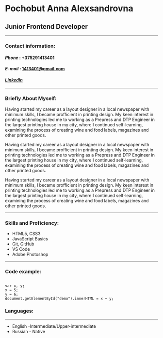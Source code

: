 # Pochobut Anna Alexsandrovna
## Junior Frontend Developer
---
### Contact information:

#### _Phone_ : +375291413401

#### _E-mail_ : 1413401@gmail.com

#### _[LinkedIn]()_
---
### Briefly About Myself:

Having started my career as a layout designer in a local newspaper with minimum skills, I became profficient in printing design.
My keen interest in printing technologies led me to working as a Prepress and DTP Engineer in the largest printing house in my city,
where I continued self-learning, examining the process of creating wine and food labels, magazines and other printed goods.

Having started my career as a layout designer in a local newspaper with minimum skills, I became profficient in printing design.
My keen interest in printing technologies led me to working as a Prepress and DTP Engineer in the largest printing house in my city,
where I continued self-learning, examining the process of creating wine and food labels, magazines and other printed goods.

Having started my career as a layout designer in a local newspaper with minimum skills, I became profficient in printing design.
My keen interest in printing technologies led me to working as a Prepress and DTP Engineer in the largest printing house in my city,
where I continued self-learning, examining the process of creating wine and food labels, magazines and other printed goods.

---
### Skills and Proficiency:

* HTML5, CSS3
* JavaScript Basics
* Git, GitHub
* VS Code
* Adobe Photoshop

---

### Code example:

```

var x, y;
x = 5;
y = 6;
document.getElementById("demo").innerHTML = x + y;

```
### Languages:
---
* English -Intermediate/Upper-intermediate 
* Russian - Native